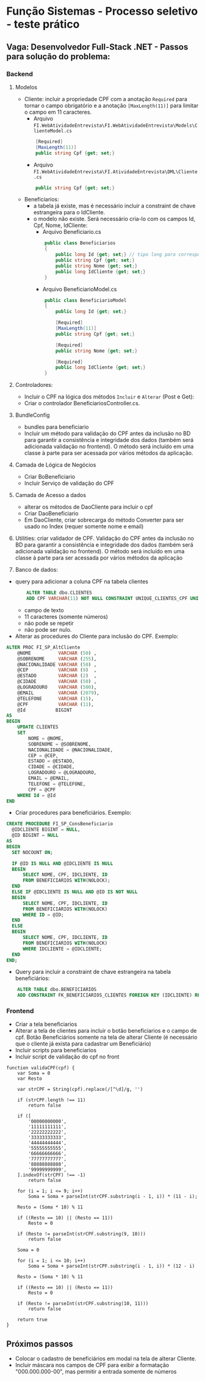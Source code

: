 # Função Sistemas - Processo seletivo - teste prático
## Vaga: Desenvolvedor Full-Stack .NET - Passos para solução do problema:

### Backend

1. Modelos
   - Cliente: incluir a propriedade CPF com a anotação ```Required``` para tornar o campo obrigatório e a anotação ```[MaxLength(11)]``` para limitar o campo em 11 caracteres.
     - Arquivo `FI.WebAtividadeEntrevista\FI.WebAtividadeEntrevista\Models\ClienteModel.cs`
     ```C#
         [Required]
         [MaxLength(11)]
         public string Cpf {get; set;}
     ```
     - Arquivo `FI.WebAtividadeEntrevista\FI.AtividadeEntrevista\DML\Cliente.cs`
     ```C#
         public string Cpf {get; set;}
     ```
   - Beneficiarios: 
     - a tabela já existe, mas é necessário incluir a constraint de chave estrangeira para o IdCliente.
     - o modelo não existe. Será necessário cria-lo com os campos Id, Cpf, Nome, IdCliente:
       - Arquivo Beneficiario.cs
       ```C#
           public class Beneficiarios
           {
               public long Id {get; set;} // tipo long para corresponder ao tipo bigint da tabela existente
               public string Cpf {get; set;} 
               public string Nome {get; set;} 
               public long IdCliente {get; set;} 
           }
       ```
       - Arquivo BeneficiarioModel.cs
       ```C#
           public class BeneficiarioModel
           {
               public long Id {get; set;} 

               [Required]
               [MaxLength(11)]
               public string Cpf {get; set;} 

               [Required]
               public string Nome {get; set;} 

               [Required]
               public long IdCliente {get; set;} 
           }
       ```

2. Controladores:
   - Incluir o CPF na lógica dos métodos `Incluir` e `Alterar` (Post e Get):
   - Criar o controlador BeneficiariosController.cs.
3. BundleConfig
   - bundles para beneficiario
   - Incluir um método para validação do CPF antes da inclusão no BD para garantir a consistência e integridade dos dados (também será adicionada validação no frontend). O método será incluído em uma classe à parte para ser acessada por vários métodos da aplicação.
4. Camada de Lógica de Negócios
   - Criar BoBeneficiario
   - Incluir Serviço de validação do CPF
5. Camada de Acesso a dados
   - alterar os métodos de DaoCliente para incluir o cpf
   - Criar DaoBeneficiario
   - Em DaoCliente, criar sobrecarga do método Converter para ser usado no Index (requer somente nome e email)
6. Utilities: criar validador de CPF. Validação do CPF antes da inclusão no BD para garantir a consistência e integridade dos dados (também será adicionada validação no frontend). O método será incluído em uma classe à parte para ser acessada por vários métodos da aplicação

7. Banco de dados: 
- query para adicionar a coluna CPF na tabela clientes
    ```SQL
        ALTER TABLE dbo.CLIENTES
        ADD CPF VARCHAR(11) NOT NULL CONSTRAINT UNIQUE_CLIENTES_CPF UNIQUE;
    ```
   - campo de texto
   - 11 caracteres (somente números)
   - não pode se repetir
   - não pode ser nulo.
 - Alterar as procedures do Cliente para inclusão do CPF. Exemplo:
```SQL
ALTER PROC FI_SP_AltCliente
    @NOME          VARCHAR (50) ,
    @SOBRENOME     VARCHAR (255),
    @NACIONALIDADE VARCHAR (50) ,
    @CEP           VARCHAR (9)  ,
    @ESTADO        VARCHAR (2)  ,
    @CIDADE        VARCHAR (50) ,
    @LOGRADOURO    VARCHAR (500),
    @EMAIL         VARCHAR (2079),
    @TELEFONE      VARCHAR (15),
    @CPF		   VARCHAR (11),
	@Id           BIGINT
AS
BEGIN
	UPDATE CLIENTES 
	SET 
		NOME = @NOME, 
		SOBRENOME = @SOBRENOME, 
		NACIONALIDADE = @NACIONALIDADE, 
		CEP = @CEP, 
		ESTADO = @ESTADO, 
		CIDADE = @CIDADE, 
		LOGRADOURO = @LOGRADOURO, 
		EMAIL = @EMAIL, 
		TELEFONE = @TELEFONE,
		CPF = @CPF
	WHERE Id = @Id
END
```
 - Criar procedures para beneficiários. Exemplo:
  ```SQL
CREATE PROCEDURE FI_SP_ConsBeneficiario
    @IDCLIENTE BIGINT = NULL,
    @ID BIGINT = NULL
AS
BEGIN
    SET NOCOUNT ON;

    IF @ID IS NULL AND @IDCLIENTE IS NULL
    BEGIN
        SELECT NOME, CPF, IDCLIENTE, ID 
        FROM BENEFICIARIOS WITH(NOLOCK);
    END
    ELSE IF @IDCLIENTE IS NULL AND @ID IS NOT NULL
    BEGIN
        SELECT NOME, CPF, IDCLIENTE, ID 
        FROM BENEFICIARIOS WITH(NOLOCK) 
        WHERE ID = @ID;
    END
    ELSE
    BEGIN
        SELECT NOME, CPF, IDCLIENTE, ID 
        FROM BENEFICIARIOS WITH(NOLOCK) 
        WHERE IDCLIENTE = @IDCLIENTE;
    END
END;

  ```

- Query para incluir a constraint de chave estrangeira na tabela beneficiários:
```SQL
    ALTER TABLE dbo.BENEFICIARIOS
    ADD CONSTRAINT FK_BENEFICIARIOS_CLIENTES FOREIGN KEY (IDCLIENTE) REFERENCES dbo.CLIENTES(ID);
```

### Frontend
- Criar a tela beneficiarios
- Alterar a tela de clientes para incluir o botão beneficiarios e o campo de cpf. Botão Beneficiários somente na tela de alterar Cliente (é necessário que o cliente já exista para cadastrar um Beneficiário)
- Incluir scripts para beneficiarios
- Incluir script de validação do cpf no front

```JS
function validaCPF(cpf) {
    var Soma = 0
    var Resto

    var strCPF = String(cpf).replace(/[^\d]/g, '')

    if (strCPF.length !== 11)
        return false

    if ([
        '00000000000',
        '11111111111',
        '22222222222',
        '33333333333',
        '44444444444',
        '55555555555',
        '66666666666',
        '77777777777',
        '88888888888',
        '99999999999',
    ].indexOf(strCPF) !== -1)
        return false

    for (i = 1; i <= 9; i++)
        Soma = Soma + parseInt(strCPF.substring(i - 1, i)) * (11 - i);

    Resto = (Soma * 10) % 11

    if ((Resto == 10) || (Resto == 11))
        Resto = 0

    if (Resto != parseInt(strCPF.substring(9, 10)))
        return false

    Soma = 0

    for (i = 1; i <= 10; i++)
        Soma = Soma + parseInt(strCPF.substring(i - 1, i)) * (12 - i)

    Resto = (Soma * 10) % 11

    if ((Resto == 10) || (Resto == 11))
        Resto = 0

    if (Resto != parseInt(strCPF.substring(10, 11)))
        return false

    return true
}
```

## Próximos passos
- Colocar o cadastro de beneficiários em modal na tela de alterar Cliente.
- Incluir máscara nos campos de CPF para exibir a formatação "000.000.000-00", mas permitir a entrada somente de números